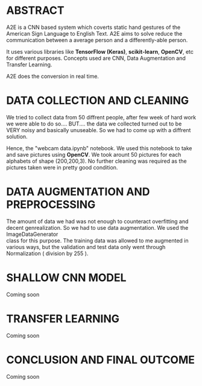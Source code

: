 <h1>ABSTRACT</h1>

A2E is a CNN based system which coverts static hand gestures of the American Sign Language to English Text. A2E aims to solve reduce the communication between a average person and a differently-able person.

It uses various libraries like <b>TensorFlow (Keras)</b>, <b>scikit-learn</b>, <b>OpenCV</b>, etc for different purposes. Concepts used are CNN, Data Augmentation and Transfer Learning.

A2E does the conversion in real time.

<h1>DATA COLLECTION AND CLEANING</h1>

We tried to collect data from 50 diffrent people, after few week of hard work we were able to do so.... BUT.... the data we collected turned out to be VERY noisy and basically unuseable. So we had to come up with a diffrent solution.

Hence, the "webcam data.ipynb" notebook. We used this notebook to take and save pictures using <b>OpenCV</b>. We took arount 50 pictures for each alphabets of shape (200,200,3). No further cleaning was required as the pictures taken were in pretty good condition.

<h1>DATA AUGMENTATION AND PREPROCESSING</h1>

The amount of data we had was not enough to counteract overfitting and decent genrealization. So we had to use data augmentation. We used the <br>ImageDataGenerator</br> class for this purpose. The training data was allowed to me augmented in various ways, but the validation and test data only went through Normalization ( division by 255 ).

<h1>SHALLOW CNN MODEL</h1>

Coming soon

<h1>TRANSFER LEARNING</h1>

Coming soon

<h1>CONCLUSION AND FINAL OUTCOME</h1>

Coming soon
